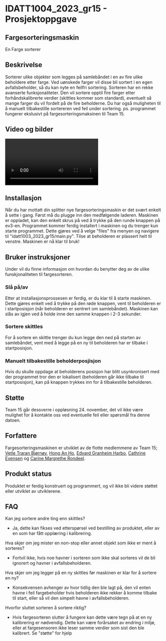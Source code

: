 # IDATT1004_2023_gr15 - Prosjektoppgave


## Fargesorteringsmaskin
En Farge sorterer

## Beskrivelse
Sorterer ulike objekter som legges på samlebåndet i en av fire ulike beholdere etter farge. Ved uønskede farger vil disse bli sortert i en egen avfallsbeholder, så du kan nyte en feilfri sortering. Sorteren har en rekke avanserte funksjonaliteter. Den vil sortere opptil fire farger etter forhåndskalibrerte verdier (skittles kommer som standard), eventuelt så mange farger du vil fordelt på de fire beholderne. Du har også muligheten til å manuelt tilbakestille sortereren ved feil under sortering. ps. programmet fungerer ekslusivt på fargesorteringsmaksinen til Team 15.


## Video og bilder
![Video demo](https://gitlab.stud.idi.ntnu.no/carinemr/idatt1004_2023_gr15-prosjektoppgave/-/blob/main/Media/10000000_24234439519504156_1795635800846122043_n.mp4?ref_type=heads)


## Installasjon
Når du har mottatt din splitter nye fargesorteringsmaskin er det svært enkelt å sette i gang. Først må du plugge inn den medfølgende laderen. Maskinen er oppladet, kan den enkelt skrus på ved å trykke på den runde knappen på ev3-en. Programmet kommer ferdig installert i maskinen og du trenger kun starte programmet. Dette gjøres ved å velge "files" fra menyen og navigere til "idatt1003_2023_gr15/main.py". Tilse at beholderen er plassert helt til venstre. Maskinen er nå klar til bruk!


## Bruker instruksjoner
Under vil du finne informasjon om hvordan du benytter deg av de ulike funskjonaliteten til fargesorteren.


### Slå på/av
Etter at installasjonsprossesen er ferdig, er du klar til å starte maskinen. Dette gjøres enkelt ved å trykke på den røde knappen, vent til beholderen er i startposisjon (når beholderen er sentrert om samlebåndet). Maskinen kan slås av igjen ved å holde inne den samme knappen i 2-3 sekunder.


### Sortere skittles
For å sortere en skittle trenger du kun legge den ned på starten av samlebåndet, vent med å legge på en ny til beholderen har er tilbake i startposisjon.


### Manuelt tilbakestille beholderposjisjon
Hvis du skulle oppdage at beholderens posisjon har blitt usynkronisert med der programmet tror den er lokalisert (beholderen går ikke tilbake til startposisjon), kan på knappen trykkes inn for å tilbakestille beholderen.


## Støtte
Team 15 går dessverre i oppløsning 24. november, det vil ikke være mulighet for å kontakte oss ved eventuelle feil eller spørsmål fra denne datoen.


## Forfattere
Fargesorteringsmaskinen er utviklet av de flotte medlemmene av Team 15; [Vetle Traran Bjørnøy](https://gitlab.stud.idi.ntnu.no/carinemr/idatt1004_2023_gr15-prosjektoppgave/-/wikis/About-team/Vetle%20Traran%20Bjørnøy), [Hong An Ho](https://gitlab.stud.idi.ntnu.no/carinemr/idatt1004_2023_gr15-prosjektoppgave/-/wikis/About-team/Hong-An-Ho), [Edvard Granheim Harbo](https://gitlab.stud.idi.ntnu.no/carinemr/idatt1004_2023_gr15-prosjektoppgave/-/wikis/About-team/Edvard-Granheim-Harbo), [Cathrine Evensen](https://gitlab.stud.idi.ntnu.no/carinemr/idatt1004_2023_gr15-prosjektoppgave/-/wikis/About-team/Cathrine-Evensen) og [Carine Margrethe Rondeel](https://gitlab.stud.idi.ntnu.no/carinemr/idatt1004_2023_gr15-prosjektoppgave/-/wikis/About-team/Carine-Margrethe-Rondeel).


## Produkt status
Produktet er ferdig konstruert og programmert, og vil ikke bli videre støttet eller utviklet av utviklerene.


## FAQ
Kan jeg sortere andre ting enn skittles?
 - Ja, dette kan fikses ved etterspørsel ved bestilling av produktet, eller av en som har fått opplæring i kalibrering.

Hva skjer om jeg mister en non-stop eller annet objekt som ikke er ment å sorteres?
 - Fortvil ikke, hvis noe havner i sorteren som ikke skal sorteres vil de bli ignorert og havner i avfallsbeholderen.

Hva skjer om jeg legger på en ny skittles før maskinen er klar for å sortere en ny?
 - Konsekvensen avhenger av hvor tidlig den ble lagt på, den vil enten havne i feil fargebeholder hvis beholderen ikke rekker å komme tilbake til start, eller så vil den simpelt havne i avfallsbeholderen. 

Hvorfor sluttet sorteren å sortere riktig?
 - Hvis fargesorteren slutter å fungere kan dette være tegn på at en ny kalibrering er nødvendig. Dette kan være forårsaket av endring i miljø, eller at fargesensoren ikke leser samme verdier som sist den ble kalibrert. Se "støtte" for hjelp